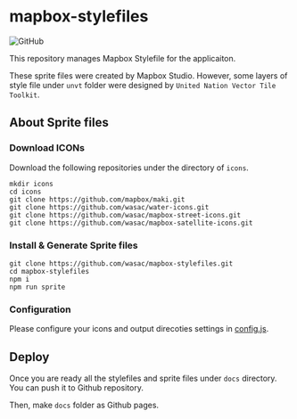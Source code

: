 # mapbox-stylefiles
![GitHub](https://img.shields.io/github/license/wasac/mapbox-stylefiles)

This repository manages Mapbox Stylefile for the applicaiton.

These sprite files were created by Mapbox Studio. However, some layers of style file under `unvt` folder were designed by `United Nation Vector Tile Toolkit`.

## About Sprite files
### Download ICONs

Download the following repositories under the directory of `icons`.
```
mkdir icons
cd icons
git clone https://github.com/mapbox/maki.git
git clone https://github.com/wasac/water-icons.git
git clone https://github.com/wasac/mapbox-street-icons.git
git clone https://github.com/wasac/mapbox-satellite-icons.git
```

### Install & Generate Sprite files
```
git clone https://github.com/wasac/mapbox-stylefiles.git
cd mapbox-stylefiles
npm i
npm run sprite
```

### Configuration
Please configure your icons and output direcoties settings in [config.js](./test/config.js).

## Deploy
Once you are ready all the stylefiles and sprite files under `docs` directory. You can push it to Github repository.

Then, make `docs` folder as Github pages.
